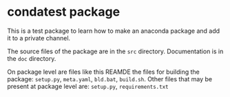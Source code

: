 # condatest package

This is a test package to learn how to make an anaconda package and add it to a 
private channel.

The source files of the package are in the `src` directory. Documentation is in the `doc`
directory.

On package level are files like this REAMDE the files for building the package: `setup.py`,
`meta.yaml`, `bld.bat`, `build.sh`. Other files that may be present at package level are:
`setup.py`, `requirements.txt`

